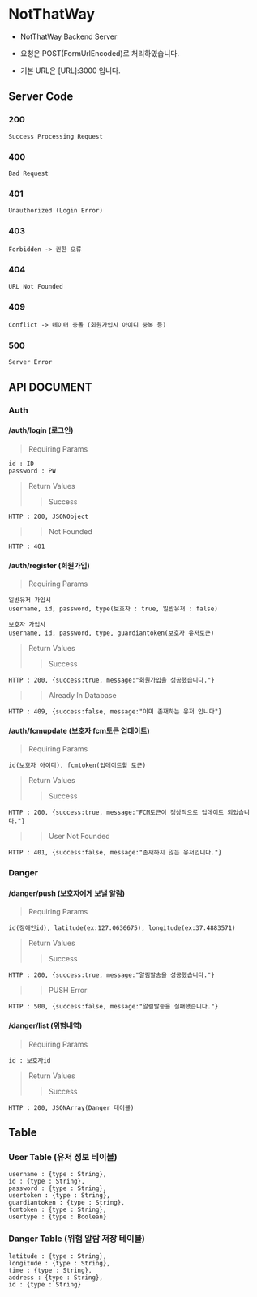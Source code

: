 # NotThatWay
* NotThatWay Backend Server

* 요청은 POST(FormUrlEncoded)로 처리하였습니다.

* 기본 URL은 [URL]:3000 입니다.

## Server Code
### 200

    Success Processing Request
    
### 400

    Bad Request

### 401

    Unauthorized (Login Error)
    
### 403

    Forbidden -> 권한 오류
    
### 404

    URL Not Founded
    
### 409

    Conflict -> 데이터 충돌 (회원가입시 아이디 중복 등)
   
### 500

    Server Error

    
## API DOCUMENT

### Auth 

#### /auth/login (로그인)
>Requiring Params

    id : ID
    password : PW
    
>Return Values
>>Success
    
    HTTP : 200, JSONObject
    
>>Not Founded

    HTTP : 401

#### /auth/register (회원가입)
>Requiring Params
    
    일반유저 가입시
    username, id, password, type(보호자 : true, 일반유저 : false)
    
    보호자 가입시
    username, id, password, type, guardiantoken(보호자 유저토큰)
    
>Return Values
>>Success
    
    HTTP : 200, {success:true, message:"회원가입을 성공했습니다."}
    
>>Already In Database
    
    HTTP : 409, {success:false, message:"이미 존재하는 유저 입니다"}
  
    
#### /auth/fcmupdate (보호자 fcm토큰 업데이트)
>Requiring Params

    id(보호자 아이디), fcmtoken(업데이트할 토큰)

>Return Values
>>Success

    HTTP : 200, {success:true, message:"FCM토큰이 정상적으로 업데이트 되었습니다."}
    
>>User Not Founded

    HTTP : 401, {success:false, message:"존재하지 않는 유저입니다."}
    
### Danger
#### /danger/push (보호자에게 보낼 알림)
>Requiring Params

    id(장애인id), latitude(ex:127.0636675), longitude(ex:37.4883571)
    
>Return Values
>>Success

    HTTP : 200, {success:true, message:"알림발송을 성공했습니다."}
    
>>PUSH Error

    HTTP : 500, {success:false, message:"알림발송을 실패했습니다."}
    
#### /danger/list (위험내역)
>Requiring Params

    id : 보호자id
    
>Return Values
>>Success

    HTTP : 200, JSONArray(Danger 테이블)
    
## Table
### User Table (유저 정보 테이블)

    username : {type : String},
    id : {type : String},
    password : {type : String},
    usertoken : {type : String},
    guardiantoken : {type : String},
    fcmtoken : {type : String},
    usertype : {type : Boolean}
    
### Danger Table (위험 알람 저장 테이블)

    latitude : {type : String},
    longitude : {type : String},
    time : {type : String},
    address : {type : String},
    id : {type : String}

    
 

    
  